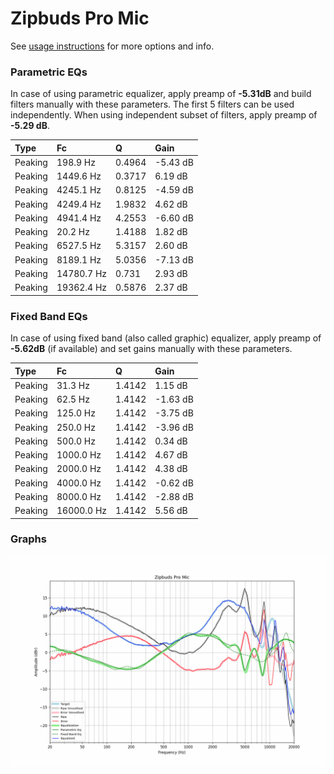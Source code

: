 # Zipbuds Pro Mic
See [usage instructions](https://github.com/jaakkopasanen/AutoEq#usage) for more options and info.

### Parametric EQs
In case of using parametric equalizer, apply preamp of **-5.31dB** and build filters manually
with these parameters. The first 5 filters can be used independently.
When using independent subset of filters, apply preamp of **-5.29 dB**.

| Type    | Fc         |      Q | Gain     |
|:--------|:-----------|:-------|:---------|
| Peaking | 198.9 Hz   | 0.4964 | -5.43 dB |
| Peaking | 1449.6 Hz  | 0.3717 | 6.19 dB  |
| Peaking | 4245.1 Hz  | 0.8125 | -4.59 dB |
| Peaking | 4249.4 Hz  | 1.9832 | 4.62 dB  |
| Peaking | 4941.4 Hz  | 4.2553 | -6.60 dB |
| Peaking | 20.2 Hz    | 1.4188 | 1.82 dB  |
| Peaking | 6527.5 Hz  | 5.3157 | 2.60 dB  |
| Peaking | 8189.1 Hz  | 5.0356 | -7.13 dB |
| Peaking | 14780.7 Hz | 0.731  | 2.93 dB  |
| Peaking | 19362.4 Hz | 0.5876 | 2.37 dB  |

### Fixed Band EQs
In case of using fixed band (also called graphic) equalizer, apply preamp of **-5.62dB**
(if available) and set gains manually with these parameters.

| Type    | Fc         |      Q | Gain     |
|:--------|:-----------|:-------|:---------|
| Peaking | 31.3 Hz    | 1.4142 | 1.15 dB  |
| Peaking | 62.5 Hz    | 1.4142 | -1.63 dB |
| Peaking | 125.0 Hz   | 1.4142 | -3.75 dB |
| Peaking | 250.0 Hz   | 1.4142 | -3.96 dB |
| Peaking | 500.0 Hz   | 1.4142 | 0.34 dB  |
| Peaking | 1000.0 Hz  | 1.4142 | 4.67 dB  |
| Peaking | 2000.0 Hz  | 1.4142 | 4.38 dB  |
| Peaking | 4000.0 Hz  | 1.4142 | -0.62 dB |
| Peaking | 8000.0 Hz  | 1.4142 | -2.88 dB |
| Peaking | 16000.0 Hz | 1.4142 | 5.56 dB  |

### Graphs
![](./Zipbuds%20Pro%20Mic.png)